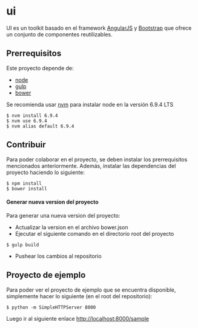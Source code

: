# ui
UI es un toolkit basado en el framework [AngularJS](https://angularjs.org/) y [Bootstrap](http://getbootstrap.com/) que ofrece un conjunto
de componentes reutilizables.

## Prerrequisitos
Este proyecto depende de:
- [node](https://nodejs.org/en/)
- [gulp](http://gulpjs.com/)
- [bower](https://bower.io/)

Se recomienda usar [nvm](https://github.com/creationix/nvm) para instalar node en la versión 6.9.4 LTS
```
$ nvm install 6.9.4
$ nvm use 6.9.4
$ nvm alias default 6.9.4
```

## Contribuir
Para poder colaborar en el proyecto, se deben instalar los prerrequisitos mencionados anteriormente. Además, instalar las dependencias del proyecto haciendo lo siguiente:
```
$ npm install
$ bower install
```

#### Generar nueva version del proyecto
Para generar una nueva version del proyecto:

* Actualizar la version en el archivo bower.json
* Ejecutar el siguiente comando en el directorio root del proyecto

```
$ gulp build
```

* Pushear los cambios al repositorio

## Proyecto de ejemplo
Para poder ver el proyecto de ejemplo que se encuentra disponible, simplemente hacer lo siguiente (en el root del repositorio):

```
$ python -m SimpleHTTPServer 8000
```

Luego ir al siguiente enlace [http://localhost:8000/sample](http://localhost:8000/sample)
